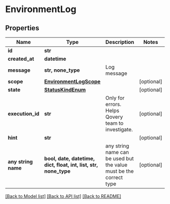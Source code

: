 # EnvironmentLog


## Properties
Name | Type | Description | Notes
------------ | ------------- | ------------- | -------------
**id** | **str** |  | 
**created_at** | **datetime** |  | 
**message** | **str, none_type** | Log message | 
**scope** | [**EnvironmentLogScope**](EnvironmentLogScope.md) |  | [optional] 
**state** | [**StatusKindEnum**](StatusKindEnum.md) |  | [optional] 
**execution_id** | **str** | Only for errors. Helps Qovery team to investigate. | [optional] 
**hint** | **str** |  | [optional] 
**any string name** | **bool, date, datetime, dict, float, int, list, str, none_type** | any string name can be used but the value must be the correct type | [optional]

[[Back to Model list]](../README.md#documentation-for-models) [[Back to API list]](../README.md#documentation-for-api-endpoints) [[Back to README]](../README.md)


